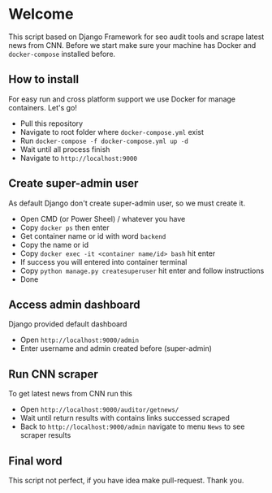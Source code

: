 # Welcome

This script based on Django Framework for seo audit tools and scrape latest news from CNN. Before we start make sure your machine has Docker and `docker-compose` installed before.

## How to install

For easy run and cross platform support we use Docker for manage containers. Let's go!

- Pull this repository
- Navigate to root folder where `docker-compose.yml` exist
- Run `docker-compose -f docker-compose.yml up -d`
- Wait until all process finish
- Navigate to `http://localhost:9000`

## Create super-admin user

As default Django don't create super-admin user, so we must create it.

- Open CMD (or Power Sheel) / whatever you have
- Copy `docker ps` then enter
- Get container name or id with word `backend`
- Copy the name or id
- Copy `docker exec -it <container name/id> bash` hit enter
- If success you will entered into container terminal
- Copy `python manage.py createsuperuser` hit enter and follow instructions
- Done

## Access admin dashboard

Django provided default dashboard

- Open `http://localhost:9000/admin`
- Enter username and admin created before (super-admin)

## Run CNN scraper

To get latest news from CNN run this

- Open `http://localhost:9000/auditor/getnews/`
- Wait until return results with contains links successed scraped
- Back to `http://localhost:9000/admin` navigate to menu `News` to see scraper results

## Final word

This script not perfect, if you have idea make pull-request. Thank you.
